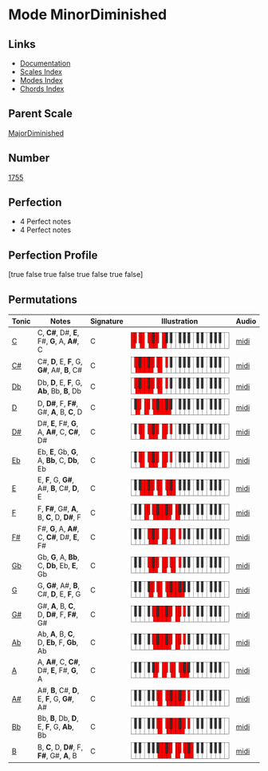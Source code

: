 # Mode MinorDiminished

## Links

- [Documentation](index.md)
- [Scales Index](Scales.md)
- [Modes Index](Modes.md)
- [Chords Index](Chords.md)

## Parent Scale

[MajorDiminished](ScaleMajorDiminished.md)

## Number

[1755](https://ianring.com/musictheory/scales/1755)

## Perfection

- 4 Perfect notes
- 4 Perfect notes

## Perfection Profile

[true false true false true false true false]

## Permutations

| Tonic | Notes | Signature | Illustration | Audio |
|-------|-------|-----------|--------------|-------|
| [C](ModeCNaturalMinorDiminished.md) | C, **C#**, D#, **E**, F#, **G**, A, **A#**, C | C | ![CNaturalMinorDiminished](ModeCNaturalMinorDiminished.png) | [midi](https://github.com/edipermadi/music/blob/main/docs/ModeCNaturalMinorDiminished.mid?raw=true) |
| [C#](ModeCSharpMinorDiminished.md) | C#, **D**, E, **F**, G, **G#**, A#, **B**, C# | C | ![CSharpMinorDiminished](ModeCSharpMinorDiminished.png) | [midi](https://github.com/edipermadi/music/blob/main/docs/ModeCSharpMinorDiminished.mid?raw=true) |
| [Db](ModeDFlatMinorDiminished.md) | Db, **D**, E, **F**, G, **Ab**, Bb, **B**, Db | C | ![DFlatMinorDiminished](ModeDFlatMinorDiminished.png) | [midi](https://github.com/edipermadi/music/blob/main/docs/ModeDFlatMinorDiminished.mid?raw=true) |
| [D](ModeDNaturalMinorDiminished.md) | D, **D#**, F, **F#**, G#, **A**, B, **C**, D | C | ![DNaturalMinorDiminished](ModeDNaturalMinorDiminished.png) | [midi](https://github.com/edipermadi/music/blob/main/docs/ModeDNaturalMinorDiminished.mid?raw=true) |
| [D#](ModeDSharpMinorDiminished.md) | D#, **E**, F#, **G**, A, **A#**, C, **C#**, D# | C | ![DSharpMinorDiminished](ModeDSharpMinorDiminished.png) | [midi](https://github.com/edipermadi/music/blob/main/docs/ModeDSharpMinorDiminished.mid?raw=true) |
| [Eb](ModeEFlatMinorDiminished.md) | Eb, **E**, Gb, **G**, A, **Bb**, C, **Db**, Eb | C | ![EFlatMinorDiminished](ModeEFlatMinorDiminished.png) | [midi](https://github.com/edipermadi/music/blob/main/docs/ModeEFlatMinorDiminished.mid?raw=true) |
| [E](ModeENaturalMinorDiminished.md) | E, **F**, G, **G#**, A#, **B**, C#, **D**, E | C | ![ENaturalMinorDiminished](ModeENaturalMinorDiminished.png) | [midi](https://github.com/edipermadi/music/blob/main/docs/ModeENaturalMinorDiminished.mid?raw=true) |
| [F](ModeFNaturalMinorDiminished.md) | F, **F#**, G#, **A**, B, **C**, D, **D#**, F | C | ![FNaturalMinorDiminished](ModeFNaturalMinorDiminished.png) | [midi](https://github.com/edipermadi/music/blob/main/docs/ModeFNaturalMinorDiminished.mid?raw=true) |
| [F#](ModeFSharpMinorDiminished.md) | F#, **G**, A, **A#**, C, **C#**, D#, **E**, F# | C | ![FSharpMinorDiminished](ModeFSharpMinorDiminished.png) | [midi](https://github.com/edipermadi/music/blob/main/docs/ModeFSharpMinorDiminished.mid?raw=true) |
| [Gb](ModeGFlatMinorDiminished.md) | Gb, **G**, A, **Bb**, C, **Db**, Eb, **E**, Gb | C | ![GFlatMinorDiminished](ModeGFlatMinorDiminished.png) | [midi](https://github.com/edipermadi/music/blob/main/docs/ModeGFlatMinorDiminished.mid?raw=true) |
| [G](ModeGNaturalMinorDiminished.md) | G, **G#**, A#, **B**, C#, **D**, E, **F**, G | C | ![GNaturalMinorDiminished](ModeGNaturalMinorDiminished.png) | [midi](https://github.com/edipermadi/music/blob/main/docs/ModeGNaturalMinorDiminished.mid?raw=true) |
| [G#](ModeGSharpMinorDiminished.md) | G#, **A**, B, **C**, D, **D#**, F, **F#**, G# | C | ![GSharpMinorDiminished](ModeGSharpMinorDiminished.png) | [midi](https://github.com/edipermadi/music/blob/main/docs/ModeGSharpMinorDiminished.mid?raw=true) |
| [Ab](ModeAFlatMinorDiminished.md) | Ab, **A**, B, **C**, D, **Eb**, F, **Gb**, Ab | C | ![AFlatMinorDiminished](ModeAFlatMinorDiminished.png) | [midi](https://github.com/edipermadi/music/blob/main/docs/ModeAFlatMinorDiminished.mid?raw=true) |
| [A](ModeANaturalMinorDiminished.md) | A, **A#**, C, **C#**, D#, **E**, F#, **G**, A | C | ![ANaturalMinorDiminished](ModeANaturalMinorDiminished.png) | [midi](https://github.com/edipermadi/music/blob/main/docs/ModeANaturalMinorDiminished.mid?raw=true) |
| [A#](ModeASharpMinorDiminished.md) | A#, **B**, C#, **D**, E, **F**, G, **G#**, A# | C | ![ASharpMinorDiminished](ModeASharpMinorDiminished.png) | [midi](https://github.com/edipermadi/music/blob/main/docs/ModeASharpMinorDiminished.mid?raw=true) |
| [Bb](ModeBFlatMinorDiminished.md) | Bb, **B**, Db, **D**, E, **F**, G, **Ab**, Bb | C | ![BFlatMinorDiminished](ModeBFlatMinorDiminished.png) | [midi](https://github.com/edipermadi/music/blob/main/docs/ModeBFlatMinorDiminished.mid?raw=true) |
| [B](ModeBNaturalMinorDiminished.md) | B, **C**, D, **D#**, F, **F#**, G#, **A**, B | C | ![BNaturalMinorDiminished](ModeBNaturalMinorDiminished.png) | [midi](https://github.com/edipermadi/music/blob/main/docs/ModeBNaturalMinorDiminished.mid?raw=true) |
